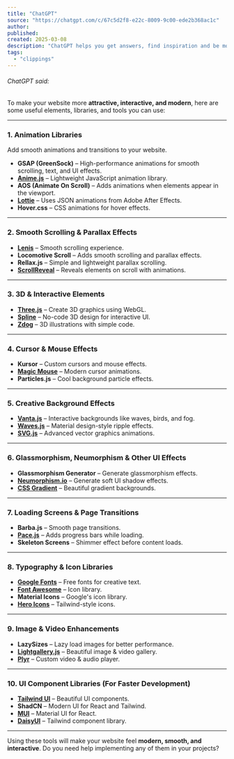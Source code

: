 ```yaml
---
title: "ChatGPT"
source: "https://chatgpt.com/c/67c5d2f8-e22c-8009-9c00-ede2b368ac1c"
author:
published:
created: 2025-03-08
description: "ChatGPT helps you get answers, find inspiration and be more productive. It is free to use and easy to try. Just ask and ChatGPT can help with writing, learning, brainstorming and more."
tags:
  - "clippings"
---
```

###### ChatGPT said:

To make your website more **attractive, interactive, and modern**, here are some useful elements, libraries, and tools you can use:

---

### **1\. Animation Libraries**

Add smooth animations and transitions to your website.

- **GSAP (GreenSock)** – High-performance animations for smooth scrolling, text, and UI effects.
- **[Anime.js](https://animejs.com/)** – Lightweight JavaScript animation library.
- **AOS (Animate On Scroll)** – Adds animations when elements appear in the viewport.
- **[Lottie](https://lottiefiles.com/)** – Uses JSON animations from Adobe After Effects.
- **Hover.css** – CSS animations for hover effects.

---

### **2\. Smooth Scrolling & Parallax Effects**

- **[Lenis](https://github.com/studio-freight/lenis)** – Smooth scrolling experience.
- **Locomotive Scroll** – Adds smooth scrolling and parallax effects.
- **Rellax.js** – Simple and lightweight parallax scrolling.
- **[ScrollReveal](https://scrollrevealjs.org/)** – Reveals elements on scroll with animations.

---

### **3\. 3D & Interactive Elements**

- **[Three.js](https://threejs.org/)** – Create 3D graphics using WebGL.
- **[Spline](https://spline.design/)** – No-code 3D design for interactive UI.
- **[Zdog](https://zzz.dog/)** – 3D illustrations with simple code.

---

### **4\. Cursor & Mouse Effects**

- **Kursor** – Custom cursors and mouse effects.
- **[Magic Mouse](https://magicmousejs.web.app/)** – Modern cursor animations.
- **Particles.js** – Cool background particle effects.

---

### **5\. Creative Background Effects**

- **[Vanta.js](https://www.vantajs.com/)** – Interactive backgrounds like waves, birds, and fog.
- **[Waves.js](https://github.com/fians/Waves)** – Material design-style ripple effects.
- **[SVG.js](https://svgjs.dev/)** – Advanced vector graphics animations.

---

### **6\. Glassmorphism, Neumorphism & Other UI Effects**

- **Glassmorphism Generator** – Generate glassmorphism effects.
- **[Neumorphism.io](https://neumorphism.io/)** – Generate soft UI shadow effects.
- **[CSS Gradient](https://cssgradient.io/)** – Beautiful gradient backgrounds.

---

### **7\. Loading Screens & Page Transitions**

- **Barba.js** – Smooth page transitions.
- **[Pace.js](http://github.hubspot.com/pace/docs/welcome/)** – Adds progress bars while loading.
- **Skeleton Screens** – Shimmer effect before content loads.

---

### **8\. Typography & Icon Libraries**

- **[Google Fonts](https://fonts.google.com/)** – Free fonts for creative text.
- **[Font Awesome](https://fontawesome.com/)** – Icon library.
- **Material Icons** – Google's icon library.
- **[Hero Icons](https://heroicons.com/)** – Tailwind-style icons.

---

### **9\. Image & Video Enhancements**

- **LazySizes** – Lazy load images for better performance.
- **[Lightgallery.js](https://www.lightgalleryjs.com/)** – Beautiful image & video gallery.
- **[Plyr](https://plyr.io/)** – Custom video & audio player.

---

### **10\. UI Component Libraries (For Faster Development)**

- **[Tailwind UI](https://tailwindui.com/)** – Beautiful UI components.
- **ShadCN** – Modern UI for React and Tailwind.
- **[MUI](https://mui.com/)** – Material UI for React.
- **[DaisyUI](https://daisyui.com/)** – Tailwind component library.

---

Using these tools will make your website feel **modern, smooth, and interactive**. Do you need help implementing any of them in your projects?